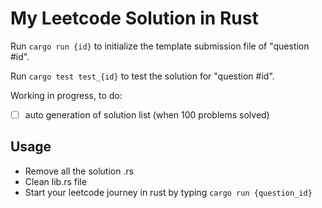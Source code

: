 # My Leetcode Solution in Rust

Run `cargo run {id}` to initialize the template submission file of "question #id".

Run `cargo test test_{id}` to test the solution for "question #id".

Working in progress, to do:

- [ ] auto generation of solution list (when 100 problems solved)

## Usage

* Remove all the solution .rs
* Clean lib.rs file
* Start your leetcode journey in rust by typing `cargo run {question_id}`
